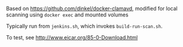 

Based on https://github.com/dinkel/docker-clamavd, modified for local scanning using `docker exec`
and mounted volumes

Typically run from `jenkins.sh`, which invokes `build-run-scan.sh`.

To test, see http://www.eicar.org/85-0-Download.html
